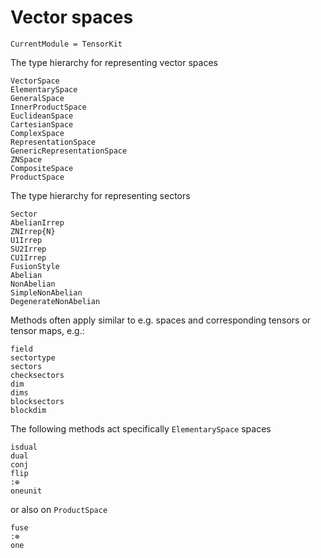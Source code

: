 # Vector spaces

```@meta
CurrentModule = TensorKit
```

The type hierarchy for representing vector spaces
```@docs
VectorSpace
ElementarySpace
GeneralSpace
InnerProductSpace
EuclideanSpace
CartesianSpace
ComplexSpace
RepresentationSpace
GenericRepresentationSpace
ZNSpace
CompositeSpace
ProductSpace
```

The type hierarchy for representing sectors
```@docs
Sector
AbelianIrrep
ZNIrrep{N}
U1Irrep
SU2Irrep
CU1Irrep
FusionStyle
Abelian
NonAbelian
SimpleNonAbelian
DegenerateNonAbelian
```

Methods often apply similar to e.g. spaces and corresponding tensors or tensor maps, e.g.:
```@docs
field
sectortype
sectors
checksectors
dim
dims
blocksectors
blockdim
```
The following methods act specifically `ElementarySpace` spaces
```
isdual
dual
conj
flip
:⊕
oneunit
```
or also on `ProductSpace`

```
fuse
:⊗
one
```
